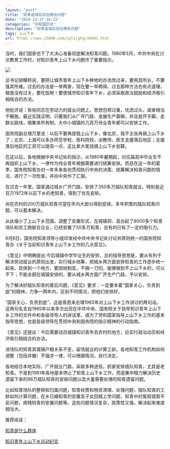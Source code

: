 ```yaml
---
layout: "post"
title: "知青返城后存在哪些问题"
date: "2018-12-17 16:15"
categories: "共和国历史"
description: "知青返城后存在哪些问题"
tags: 上山下乡
url: https://www.y5000.com/zgls/ghg/26601.html
---
```






当时，我们国家也下了大决心准备彻底解决知青问题。1980年5月，中共中央在讨论教育工作时，对知识青年上山下乡问题作了重要指示。

![](https://img.y5000.com/uploads/allimg/171207/13-1G20G32J2463.jpg)

总书记胡耀邦说，要把让城市青年上山下乡种地的办法改过来，要用其所长，不要强其所难。过去的办法是一举两害，现在要一举两得。过去那种方法也有点道理，粮食没有过关，要吃饭啊！要使城市知识青年下乡，必须采取政治鼓励和经济吸引相结合的办法。

他批评说：有些同志在劳动力的就业问题上，思想包袱过重，忧虑过头，或者相当不解放。最近实践证明，只要我们从广开门路、发展生产着眼，并且放开手脚，走群众路线，搞集体所有制，大中小城镇的几百万待业青年都可以安排工作。

国务院副总理万里说：以后不要再提倡上山下乡，像北京，我不主张再搞上山下乡了；北京、上海可以多办师范学校、医科院校，派教师、医生支援落后地区；支援落后地区的工资可以提高一点，这比拿大笔钱搞上山下乡划算。

在这以后，各地根据中央书记处的指示，从1980年暑期起，对应届高中毕业生不再组织上山下乡，一律作为待业青年根据需要进行统筹安排。而且在这一年的夏季，国务院知青办对一年多来各地贯彻执行中央的决策、统筹解决知青问题的情况，进行了一次检查，并向中央作了汇报。

在过去一年里，国家通过城乡广开门路，安排了350多万插队知青就业。特别是近百万1972年以前下乡的老知青，得到了优先安排。

尚在农村的200万插队知青可望在年内大部分得到安排。多年积累的插队知青问题，可以基本解决。

从此缩小了上山下乡范围，调整了安置形式，在城镇郊、县办起了8000多个知青场队和农工商联合企业，已经安置了50多万知青，且有的已有了一定的吸引力。

9月6日，国务院知青领导小组印发经中共中央书记处讨论并原则统一的国务院知青办《关于当前知识青年上山下乡工作的几点意见》。

《意见》中明确提出:今后城镇中学毕业生的安排，总的指导思想是，要从有利于解决劳动就业的原则出发，实行城乡统筹，把城乡两方面安排知青的工作逐步统一起来。具体到一个地方，要因地制宜，不搞一刀切，能够做到不上山下乡的，可以不下；不能全部在城镇安排的，要从城乡两方面广开生产门路，予以安排。

为了解决好插队知青的善后问题，《意见》要求：一定要本着“国家关心，负责到底”的精神，力争一两年内，区别不同情况，把他们安排好。

“国家关心，负责到底”，这是周恩来总理1965年对上山下乡工作讲过的两句话。这两句名言自1965年以来多次出现在中共中央、国务院关于指导知识青年上山下乡工作的文件中和各级领导人的讲话里，成为了党和国家指导上山下乡工作的基本指导思想，也是各级领导在贯彻中央和国务院的指示精神的行动指南。

《意见》还提出：今后需要动员城镇知识青年去农村的地方，应实行政治动员和经济吸引相结合的办法。

进场队的知青其城镇户粮关系不变，留场就业的计算工龄。各地知青工作机构如何调整（包括并撤）不强求一律，可以根据情况，自行决定。

各地结合本地实际，广开就业门路，采取多种途径，抓紧安排插队知青，尤其是老知青。于是到1981年各地基本停止了知青上山下乡工作，而是集中精力解决历史遗留下来的96万插队知青的安排问题以及大量需要处理的知青遗留问题。

比如知青场队的整顿和归属问题，知青经费和物资清理、处理问题，插队知青的工龄如何计算问题，在乡已婚知青的安置及子女回城上学问题，知青中的冤假错案平反问题，病残知青的安置问题等。这些问题情况复杂，政策性又强，解决起来难度相当大。

推荐阅读：

[知青是什么群体](https://www.y5000.com/zgls/ghg/26164.html)

[知识青年上山下乡运动纪实](https://www.y5000.com/plus/view.php?aid=26572)
